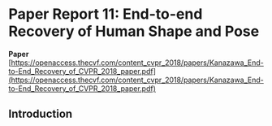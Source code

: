 # Paper Report 11: End-to-end Recovery of Human Shape and Pose

**Paper** [https://openaccess.thecvf.com/content_cvpr_2018/papers/Kanazawa_End-to-End_Recovery_of_CVPR_2018_paper.pdf](https://openaccess.thecvf.com/content_cvpr_2018/papers/Kanazawa_End-to-End_Recovery_of_CVPR_2018_paper.pdf)

## Introduction
